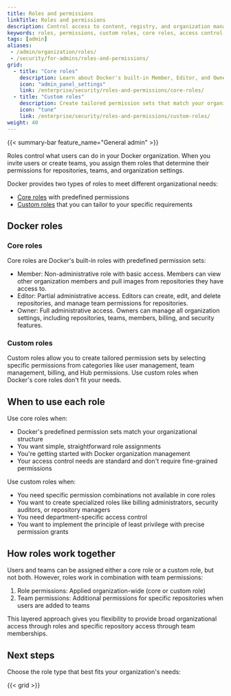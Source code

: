 ```yaml
---
title: Roles and permissions
linkTitle: Roles and permissions
description: Control access to content, registry, and organization management with Docker's role system
keywords: roles, permissions, custom roles, core roles, access control, organization management, docker hub, admin console, security
tags: [admin]
aliases:
 - /admin/organization/roles/
 - /security/for-admins/roles-and-permissions/
grid:
  - title: "Core roles"
    description: Learn about Docker's built-in Member, Editor, and Owner roles with predefined permissions.
    icon: "admin_panel_settings"
    link: /enterprise/security/roles-and-permissions/core-roles/
  - title: "Custom roles"
    description: Create tailored permission sets that match your organization's specific needs.
    icon: "tune"
    link: /enterprise/security/roles-and-permissions/custom-roles/
weight: 40
---
```


{{< summary-bar feature_name="General admin" >}}

Roles control what users can do in your Docker organization. When you invite users or create teams, you assign them roles that determine their permissions for repositories, teams, and organization settings.

Docker provides two types of roles to meet different organizational needs:

- [Core roles](/manuals/enterprise/security/roles-and-permissions/core-roles.md) with predefined permissions
- [Custom roles](/manuals/enterprise/security/roles-and-permissions/custom-roles.md) that you can tailor to your specific requirements

## Docker roles

### Core roles

Core roles are Docker's built-in roles with predefined permission sets:

- Member: Non-administrative role with basic access. Members can view other organization members and pull images from repositories they have access to.
- Editor: Partial administrative access. Editors can create, edit, and delete repositories, and manage team permissions for repositories.
- Owner: Full administrative access. Owners can manage all organization settings, including repositories, teams, members, billing, and security features.

### Custom roles

Custom roles allow you to create tailored permission sets by selecting specific permissions from categories like user management, team management, billing, and Hub permissions. Use custom roles when Docker's core roles don't fit your needs.

## When to use each role

Use core roles when:

- Docker's predefined permission sets match your organizational structure
- You want simple, straightforward role assignments
- You're getting started with Docker organization management
- Your access control needs are standard and don't require fine-grained permissions

Use custom roles when:
- You need specific permission combinations not available in core roles
- You want to create specialized roles like billing administrators, security auditors, or repository managers
- You need department-specific access control
- You want to implement the principle of least privilege with precise permission grants

## How roles work together

Users and teams can be assigned either a core role or a custom role, but not both. However, roles work in combination with team permissions:

1. Role permissions: Applied organization-wide (core or custom role)
2. Team permissions: Additional permissions for specific repositories when users are added to teams

This layered approach gives you flexibility to provide broad organizational access through roles and specific repository access through team memberships.

## Next steps

Choose the role type that best fits your organization's needs:

{{< grid >}}